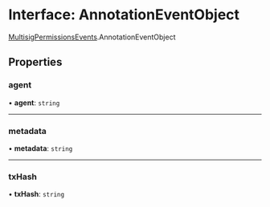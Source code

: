 # Interface: AnnotationEventObject

[MultisigPermissionsEvents](../modules/MultisigPermissionsEvents.md).AnnotationEventObject

## Properties

### agent

• **agent**: `string`

___

### metadata

• **metadata**: `string`

___

### txHash

• **txHash**: `string`
